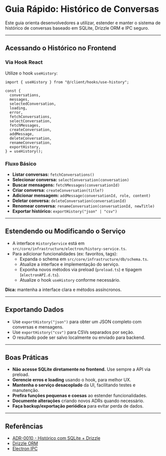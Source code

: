 # Guia Rápido: Histórico de Conversas

Este guia orienta desenvolvedores a utilizar, estender e manter o sistema de histórico de conversas baseado em SQLite, Drizzle ORM e IPC seguro.

---

## Acessando o Histórico no Frontend

### Via Hook React

Utilize o hook `useHistory`:

```tsx
import { useHistory } from "@/client/hooks/use-history";

const {
  conversations,
  messages,
  selectedConversation,
  loading,
  error,
  fetchConversations,
  selectConversation,
  fetchMessages,
  createConversation,
  addMessage,
  deleteConversation,
  renameConversation,
  exportHistory,
} = useHistory();
```

### Fluxo Básico

- **Listar conversas:** `fetchConversations()`
- **Selecionar conversa:** `selectConversation(conversation)`
- **Buscar mensagens:** `fetchMessages(conversationId)`
- **Criar conversa:** `createConversation(title?)`
- **Adicionar mensagem:** `addMessage(conversationId, role, content)`
- **Deletar conversa:** `deleteConversation(conversationId)`
- **Renomear conversa:** `renameConversation(conversationId, newTitle)`
- **Exportar histórico:** `exportHistory("json" | "csv")`

---

## Estendendo ou Modificando o Serviço

- A interface `HistoryService` está em `src/core/infrastructure/electron/history-service.ts`.
- Para adicionar funcionalidades (ex: favoritos, tags):
  - Expanda o schema em `src/core/infrastructure/db/schema.ts`.
  - Atualize a interface e implementação do serviço.
  - Exponha novos métodos via preload (`preload.ts`) e tipagem (`electronAPI.d.ts`).
  - Atualize o hook `useHistory` conforme necessário.

**Dica:** mantenha a interface clara e métodos assíncronos.

---

## Exportando Dados

- Use `exportHistory("json")` para obter um JSON completo com conversas e mensagens.
- Use `exportHistory("csv")` para CSVs separados por seção.
- O resultado pode ser salvo localmente ou enviado para backend.

---

## Boas Práticas

- **Não acesse SQLite diretamente no frontend.** Use sempre a API via preload.
- **Gerencie erros e loading** usando o hook, para melhor UX.
- **Mantenha o serviço desacoplado** da UI, facilitando testes e manutenção.
- **Prefira funções pequenas e coesas** ao estender funcionalidades.
- **Documente alterações** criando novos ADRs quando necessário.
- **Faça backup/exportação periódica** para evitar perda de dados.

---

## Referências

- [ADR-0010 - Histórico com SQLite + Drizzle](./adr/ADR-0010-Historico-Conversas-SQLite-Drizzle.md)
- [Drizzle ORM](https://orm.drizzle.team)
- [Electron IPC](https://www.electronjs.org/docs/latest/tutorial/ipc)